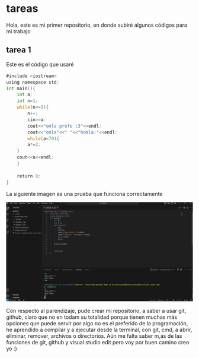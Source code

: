 # tareas
Hola, 
este es mi primer repositorio, en donde subiré algunos códigos para mi trabajo
## tarea 1
Este es el código que usaré
```asm
#include <iostream>
using namespace std;
int main(){
    int a;
    int n=1;
    while(n<=3){
        n++;
        cin>>a;
        cout<<"omla profe :3"<<endl;
        cout<<"omla"<<" "<<"homla:"<<endl;
        while(a<70){
        a*=2;
    }
    cout<<a<<endl;
    }
    
    return 0;
}
```

La siguiente imagen es una prueba que funciona correctamente 

![imagen adjunta](https://github.com/RRORRIGO/Primer-Repo/blob/master/imagen_ejecucion.png)

Con respecto al parendizaje, pude crear mi repositorio, a saber a usar git, github, claro que no en todam su totalidad porque tienen muchas más opciones que puede servir por algo no es el preferido de la programación, he aprendido a compilar y a ejecutar desde la terminal, con git, cmd, a abrir, eliminar, remover, archivos o directorios. 
Aún me falta saber m,ás de las funciones de git, github y visual studio edit pero voy por buen camino creo yo :)